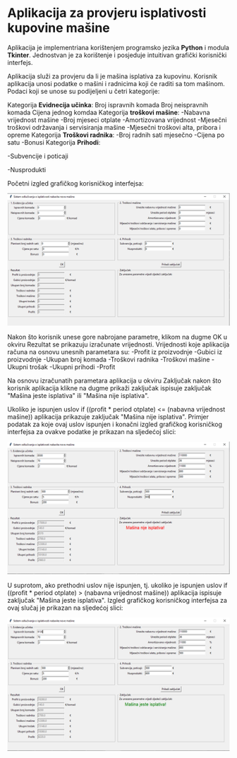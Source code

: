 # Aplikacija za provjeru isplativosti kupovine mašine

Aplikacija je implementriana korištenjem programsko jezika **Python** i modula **Tkinter**. 
Jednostvan je za korištenje i posjeduje intuitivan grafički korisnički interfejs.

Aplikacija služi za provjeru da li je mašina isplativa za kupovinu. 
Korisnik aplikacija unosi podatke o mašini i radnicima koji će raditi sa tom mašinom.
Podaci koji se unose su podijeljeni u četri kategorije:

Kategorija **Evidnecija učinka**:
  Broj ispravnih komada
  Broj neispravnih komada
  Cijena jednog komdaa
Kategorija **troškovi mašine**:
  -Nabavna vrijednost mašine
  -Broj mjeseci otplate
  -Amortizovana vrijednost
  -Mjesečni troškovi održavanja i servisiranja mašine
  -Mjesečni troškovi alta, pribora i opreme
Kategorija **Troškovi radnika**:
  -Broj radnih sati mjesečno
  -Cijena po satu
  -Bonusi
Kategorija **Prihodi**:
  
  -Subvencije i poticaji
  
  -Nusprodukti
  

Početni izgled grafičkog korisničkog interfejsa:
<p align="left">
  <img src="https://raw.githubusercontent.com/velidp/Aplikacija-za-provjeru-isplativosti-kupovine-masine/master/Slike/GUI%201.png" width="800">
</p>
Nakon što korisnik unese gore nabrojane parametre, klikom na dugme OK u okviru Rezultat se prikazuju izračunate vrijednosti.
Vrijednosti koje aplikacija računa na osnovu unesnih parametara su:
  -Profit iz proizvodnje
  -Gubici iz proizvodnje
  -Ukupan broj komada
  -Troškovi radnika
  -Troškovi mašine
  -Ukupni trošak
  -Ukupni prihodi
  -Profit

Na osnovu izračunatih parametara aplikacija u okviru Zaključak nakon što korisnik aplikacija klikne na dugme prikaži zaključak ispisuje zaključak "Mašina jeste isplativa" ili "Mašina nije isplativa".

Ukoliko je ispunjen uslov if ((profit * period otplate) <= (nabavna vrijednost mašine)) aplikacija prikazuje zaključak "Mašina nije isplativa".
Primjer podatak za koje ovaj uslov ispunjen i konačni izgled grafičkog korisničkog interfejsa za ovakve podatke je prikazan na sljedećoj slici:
<p align="left">
  <img src="https://raw.githubusercontent.com/velidp/Aplikacija-za-provjeru-isplativosti-kupovine-masine/master/Slike/GUI2.png" width="800">
</p>


U suprotom, ako prethodni uslov nije ispunjen, tj. ukoliko je ispunjen uslov if ((profit * period otplate) > (nabavna vrijednost mašine)) aplikacija ispisuje zaključak "Mašina jeste isplativa".
Izgled grafičkog korisničkog interfejsa za ovaj slučaj je prikazan na sljedećoj slici:
<p align="left">
  <img src="https://raw.githubusercontent.com/velidp/Aplikacija-za-provjeru-isplativosti-kupovine-masine/master/Slike/GUI3.png" width="800">
</p>
